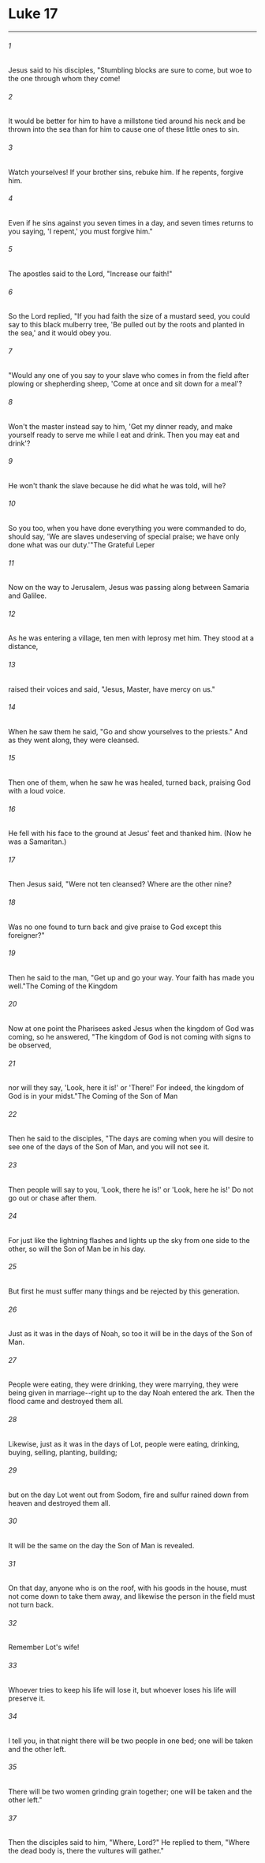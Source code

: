 # Luke 17
***



###### 1 
Jesus said to his disciples, "Stumbling blocks are sure to come, but woe to the one through whom they come! 

###### 2 
It would be better for him to have a millstone tied around his neck and be thrown into the sea than for him to cause one of these little ones to sin. 

###### 3 
Watch yourselves! If your brother sins, rebuke him. If he repents, forgive him. 

###### 4 
Even if he sins against you seven times in a day, and seven times returns to you saying, 'I repent,' you must forgive him." 

###### 5 
The apostles said to the Lord, "Increase our faith!" 

###### 6 
So the Lord replied, "If you had faith the size of a mustard seed, you could say to this black mulberry tree, 'Be pulled out by the roots and planted in the sea,' and it would obey you. 

###### 7 
"Would any one of you say to your slave who comes in from the field after plowing or shepherding sheep, 'Come at once and sit down for a meal'? 

###### 8 
Won't the master instead say to him, 'Get my dinner ready, and make yourself ready to serve me while I eat and drink. Then you may eat and drink'? 

###### 9 
He won't thank the slave because he did what he was told, will he? 

###### 10 
So you too, when you have done everything you were commanded to do, should say, 'We are slaves undeserving of special praise; we have only done what was our duty.'"The Grateful Leper 

###### 11 
Now on the way to Jerusalem, Jesus was passing along between Samaria and Galilee. 

###### 12 
As he was entering a village, ten men with leprosy met him. They stood at a distance, 

###### 13 
raised their voices and said, "Jesus, Master, have mercy on us." 

###### 14 
When he saw them he said, "Go and show yourselves to the priests." And as they went along, they were cleansed. 

###### 15 
Then one of them, when he saw he was healed, turned back, praising God with a loud voice. 

###### 16 
He fell with his face to the ground at Jesus' feet and thanked him. (Now he was a Samaritan.) 

###### 17 
Then Jesus said, "Were not ten cleansed? Where are the other nine? 

###### 18 
Was no one found to turn back and give praise to God except this foreigner?" 

###### 19 
Then he said to the man, "Get up and go your way. Your faith has made you well."The Coming of the Kingdom 

###### 20 
Now at one point the Pharisees asked Jesus when the kingdom of God was coming, so he answered, "The kingdom of God is not coming with signs to be observed, 

###### 21 
nor will they say, 'Look, here it is!' or 'There!' For indeed, the kingdom of God is in your midst."The Coming of the Son of Man 

###### 22 
Then he said to the disciples, "The days are coming when you will desire to see one of the days of the Son of Man, and you will not see it. 

###### 23 
Then people will say to you, 'Look, there he is!' or 'Look, here he is!' Do not go out or chase after them. 

###### 24 
For just like the lightning flashes and lights up the sky from one side to the other, so will the Son of Man be in his day. 

###### 25 
But first he must suffer many things and be rejected by this generation. 

###### 26 
Just as it was in the days of Noah, so too it will be in the days of the Son of Man. 

###### 27 
People were eating, they were drinking, they were marrying, they were being given in marriage--right up to the day Noah entered the ark. Then the flood came and destroyed them all. 

###### 28 
Likewise, just as it was in the days of Lot, people were eating, drinking, buying, selling, planting, building; 

###### 29 
but on the day Lot went out from Sodom, fire and sulfur rained down from heaven and destroyed them all. 

###### 30 
It will be the same on the day the Son of Man is revealed. 

###### 31 
On that day, anyone who is on the roof, with his goods in the house, must not come down to take them away, and likewise the person in the field must not turn back. 

###### 32 
Remember Lot's wife! 

###### 33 
Whoever tries to keep his life will lose it, but whoever loses his life will preserve it. 

###### 34 
I tell you, in that night there will be two people in one bed; one will be taken and the other left. 

###### 35 
There will be two women grinding grain together; one will be taken and the other left." 

###### 37 
Then the disciples said to him, "Where, Lord?" He replied to them, "Where the dead body is, there the vultures will gather."
